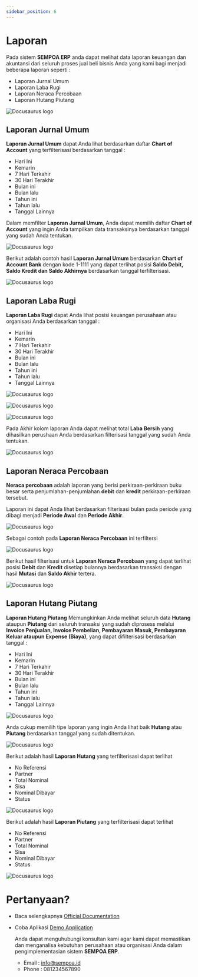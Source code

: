 ```yaml
---
sidebar_position: 6
---
```


# Laporan

Pada sistem **SEMPOA ERP** anda dapat melihat data laporan keuangan dan akuntansi dari seluruh proses jual beli bisnis Anda yang kami bagi menjadi beberapa laporan seperti :

- Laporan Jurnal Umum
- Laporan Laba Rugi
- Laporan Neraca Percobaan
- Laporan Hutang Piutang

![Docusaurus logo](/img/menu-laporan.PNG)

## Laporan Jurnal Umum

**Laporan Jurnal Umum** dapat Anda lihat berdasarkan daftar **Chart of Account** yang terfilterisasi berdasarkan tanggal : 

- Hari Ini
- Kemarin
- 7 Hari Terkahir
- 30 Hari Terakhir
- Bulan ini
- Bulan lalu
- Tahun ini
- Tahun lalu
- Tanggal Lainnya

Dalam memfilter **Laporan Jurnal Umum**, Anda dapat memilih daftar **Chart of Account** yang ingin Anda tampilkan data transaksinya berdasarkan tanggal yang sudah Anda tentukan.

![Docusaurus logo](/img/filter-laporan-jurnal-umum.PNG)

Berikut adalah contoh hasil **Laporan Jurnal Umum** berdasarkan **Chart of Account Bank** dengan kode 1-1111 yang dapat terlihat posisi **Saldo Debit, Saldo Kredit dan Saldo Akhirnya** berdasarkan tanggal terfilterisasi.

![Docusaurus logo](/img/Jurnal-umum-report.PNG)

## Laporan Laba Rugi

**Laporan Laba Rugi** dapat Anda lihat posisi keuangan perusahaan atau organisasi Anda berdasarkan tanggal : 

- Hari Ini
- Kemarin
- 7 Hari Terkahir
- 30 Hari Terakhir
- Bulan ini
- Bulan lalu
- Tahun ini
- Tahun lalu
- Tanggal Lainnya

![Docusaurus logo](/img/laporan-laba-rugi.PNG)


![Docusaurus logo](/img/pl-1.PNG)


![Docusaurus logo](/img/pl-2.PNG)

Pada Akhir kolom laporan Anda dapat melihat total **Laba Bersih** yang dihasilkan perushaan Anda berdasarkan filterisasi tanggal yang sudah Anda tentukan.

![Docusaurus logo](/img/pl-3.PNG)


## Laporan Neraca Percobaan

**Neraca percobaan** adalah laporan yang berisi perkiraan-perkiraan buku besar serta penjumlahan-penjumlahan **debit** dan **kredit** perkiraan-perkiraan tersebut.

Laporan ini dapat Anda lihat berdasarkan filterisasi bulan pada periode yang dibagi menjadi **Periode Awal** dan **Periode Akhir**.

![Docusaurus logo](/img/neraca-filter-report.PNG)

Sebagai contoh pada **Laporan Neraca Percobaan** ini terfiltersi

![Docusaurus logo](/img/neraca-filter-report-2.PNG)

Berikut hasil filterisasi untuk **Laporan Neraca Percobaan** yang dapat terlihat posisi **Debit** dan **Kredit** disetiap bulannya berdasarkan transaksi dengan hasil **Mutasi** dan **Saldo Akhir** tertera.

![Docusaurus logo](/img/neraca-filter-report-0.PNG)


## Laporan Hutang Piutang

**Laporan Hutang Piutang** Memungkinkan Anda melihat seluruh data **Hutang** ataupun **Piutang** dari seluruh transaksi yang sudah diprosess melalui **Invoice Penjualan, Invoice Pembelian, Pembayaran Masuk, Pembayaran Keluar ataupun Expense (Biaya)**, yang dapat difilterisasi berdasarkan tanggal :

- Hari Ini
- Kemarin
- 7 Hari Terkahir
- 30 Hari Terakhir
- Bulan ini
- Bulan lalu
- Tahun ini
- Tahun lalu
- Tanggal Lainnya

![Docusaurus logo](/img/hutang-piutang-1.PNG)

Anda cukup memilih tipe laporan yang ingin Anda lihat baik **Hutang** atau **Piutang** berdasarkan tanggal yang sudah ditentukan.

![Docusaurus logo](/img/hutang-piutang-2.PNG)

Berikut adalah hasil **Laporan Hutang** yang terfilterisasi dapat terlihat 
- No Referensi 
- Partner 
- Total Nominal 
- Sisa 
- Nominal Dibayar
- Status

![Docusaurus logo](/img/hutang-1.PNG)

Berikut adalah hasil **Laporan Piutang** yang terfilterisasi dapat terlihat 
- No Referensi 
- Partner 
- Total Nominal 
- Sisa 
- Nominal Dibayar
- Status

![Docusaurus logo](/img/piutang-1.PNG)

# Pertanyaan?

- Baca selengkapnya [Official Documentation](http://localhost:3000/docs/intro)
- Coba Aplikasi [Demo Application](https://demo.sempoa.id)

    Anda dapat menguhubungi konsultan kami agar kami dapat memastikan dan menganalisa kebutuhan perusahaan     atau organisasi Anda dalam pengimplementasian sistem **SEMPOA ERP**.
  
  - Email : info@sempoa.id
  - Phone : 081234567890

